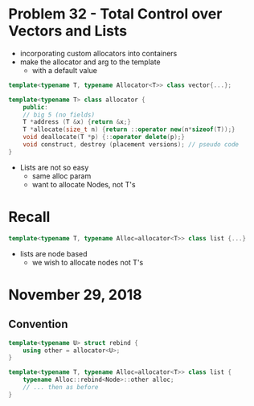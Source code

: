 # Problem 32 - Total Control over Vectors and Lists

- incorporating custom allocators into containers
- make the allocator and arg to the template
  - with a default value

```cpp
template<typename T, typename Allocator<T>> class vector{...};

template<typename T> class allocator {
    public:
    // big 5 (no fields)
    T *address (T &x) {return &x;}
    T *allocate(size_t n) {return ::operator new(n*sizeof(T));}
    void deallocate(T *p) {::operator delete(p);}
    void construct, destroy (placement versions); // pseudo code
}
```

- Lists are not so easy
  - same alloc param
  - want to allocate Nodes, not T's

# Recall

```cpp
template<typename T, typename Alloc=allocator<T>> class list {...}
```

- lists are node based
  - we wish to allocate nodes not T's

# November 29, 2018

## Convention

```cpp
template<typename U> struct rebind {
    using other = allocator<U>;
}

template<typename T, typename Alloc=allocator<T>> class list {
    typename Alloc::rebind<Node>::other alloc;
    // ... then as before
}
```